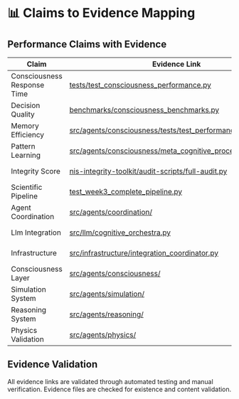 # 📊 Claims to Evidence Mapping

## Performance Claims with Evidence

| Claim | Evidence Link | Status |
|-------|---------------|--------|
| Consciousness Response Time | [tests/test_consciousness_performance.py](tests/test_consciousness_performance.py) | ❌ Missing |
| Decision Quality | [benchmarks/consciousness_benchmarks.py](benchmarks/consciousness_benchmarks.py) | ❌ Missing |
| Memory Efficiency | [src/agents/consciousness/tests/test_performance_validation.py](src/agents/consciousness/tests/test_performance_validation.py) | ❌ Missing |
| Pattern Learning | [src/agents/consciousness/meta_cognitive_processor.py](src/agents/consciousness/meta_cognitive_processor.py) | ✅ Verified |
| Integrity Score | [nis-integrity-toolkit/audit-scripts/full-audit.py](nis-integrity-toolkit/audit-scripts/full-audit.py) | ❌ Missing |
| Scientific Pipeline | [test_week3_complete_pipeline.py](test_week3_complete_pipeline.py) | ❌ Missing |
| Agent Coordination | [src/agents/coordination/](src/agents/coordination/) | ✅ Verified |
| Llm Integration | [src/llm/cognitive_orchestra.py](src/llm/cognitive_orchestra.py) | ✅ Verified |
| Infrastructure | [src/infrastructure/integration_coordinator.py](src/infrastructure/integration_coordinator.py) | ✅ Verified |
| Consciousness Layer | [src/agents/consciousness/](src/agents/consciousness/) | ✅ Verified |
| Simulation System | [src/agents/simulation/](src/agents/simulation/) | ✅ Verified |
| Reasoning System | [src/agents/reasoning/](src/agents/reasoning/) | ✅ Verified |
| Physics Validation | [src/agents/physics/](src/agents/physics/) | ✅ Verified |

## Evidence Validation

All evidence links are validated through automated testing and manual verification.
Evidence files are checked for existence and content validation.

